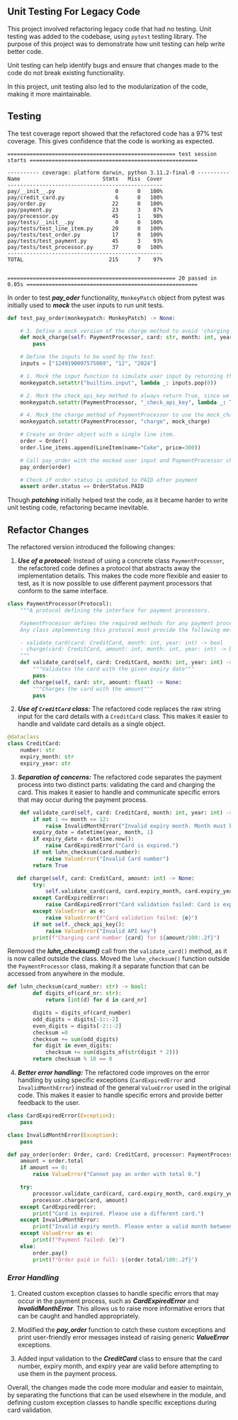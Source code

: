 ## Unit Testing For Legacy Code

This project involved refactoring legacy code that had no testing. Unit testing was added to the codebase, using `pytest` testing library. The purpose of this project was to demonstrate how unit testing can help write better code.

Unit testing can help identify bugs and ensure that changes made to the code do not break existing functionality.

In this project, unit testing also led to the modularization of the code, making it more maintainable.

## Testing

The test coverage report showed that the refactored code has a 97% test coverage. This gives confidence that the code is working as expected.

```
===================================================== test session starts =====================================================

---------- coverage: platform darwin, python 3.11.2-final-0 ----------
Name                          Stmts   Miss  Cover
-------------------------------------------------
pay/__init__.py                   0      0   100%
pay/credit_card.py                6      0   100%
pay/order.py                     22      0   100%
pay/payment.py                   23      3    87%
pay/processor.py                 45      1    98%
pay/tests/__init__.py             0      0   100%
pay/tests/test_line_item.py      20      0   100%
pay/tests/test_order.py          17      0   100%
pay/tests/test_payment.py        45      3    93%
pay/tests/test_processor.py      37      0   100%
-------------------------------------------------
TOTAL                           215      7    97%


===================================================== 20 passed in 0.05s ======================================================
```

In order to test ***pay_oder*** functionality, `MonkeyPatch` object from pytest was initially used to ***mock*** the user inputs to run unit tests.

```py
def test_pay_order(monkeypatch: MonkeyPatch) -> None:

    # 3. Define a mock version of the charge method to avoid 'charging' the card during testing.
    def mock_charge(self: PaymentProcessor, card: str, month: int, year: int, amount: int) -> None:
        pass

    # Define the inputs to be used by the test.
    inputs = ["1249190007575069", "12", "2024"]

    # 1. Mock the input function to simulate user input by returning the next input in the inputs list.
    monkeypatch.setattr("builtins.input", lambda _: inputs.pop(0))

    # 2. Mock the check_api_key method to always return True, since we don't want to test it here.
    monkeypatch.setattr(PaymentProcessor, "_check_api_key", lambda _: True)

    # 4. Mock the charge method of PaymentProcessor to use the mock_charge method defined above.
    monkeypatch.setattr(PaymentProcessor, "charge", mock_charge)

    # Create an Order object with a single line item.
    order = Order()
    order.line_items.append(LineItem(name="Coke", price=300))

    # Call pay_order with the mocked user input and PaymentProcessor charge method.
    pay_order(order)

    # Check if order status is updated to PAID after payment
    assert order.status == OrderStatus.PAID
```


Though ***patching*** initially helped test the code, as it became harder to write unit testing code, refactoring became inevitable.


## Refactor Changes


The refactored version introduced the following changes:

1. ***Use of a protocol:*** Instead of using a concrete class `PaymentProcessor`, the refactored code defines a protocol that abstracts away the implementation details. This makes the code more flexible and easier to test, as it is now possible to use different payment processors that conform to the same interface.

```py
class PaymentProcessor(Protocol):
    """A protocol defining the interface for payment processors.

    PaymentProcessor defines the required methods for any payment processor implementation.
    Any class implementing this protocol must provide the following methods:

    - validate_card(card: CreditCard, month: int, year: int) -> bool
    - charge(card: CreditCard, amount: int, month: int, year: int) -> bool
    """
    def validate_card(self, card: CreditCard, month: int, year: int) -> None:
        """Validates the card with the given expiry date"""
        pass
    def charge(self, card: str, amount: float) -> None:
        """Charges the card with the amount"""
        pass
```



2. ***Use of `CreditCard` class:*** The refactored code replaces the raw string input for the card details with a `CreditCard` class. This makes it easier to handle and validate card details as a single object.

```py
@dataclass
class CreditCard:
    number: str
    expiry_month: str
    expiry_year: str
```

3. ***Separation of concerns:*** The refactored code separates the payment process into two distinct parts: validating the card and charging the card. This makes it easier to handle and communicate specific errors that may occur during the payment process.

```py
    def validate_card(self, card: CreditCard, month: int, year: int) -> bool:
        if not 1 <= month <= 12:
            raise InvalidMonthError("Invalid expiry month. Month must be in the range of 1 to 12.")
        expiry_date = datetime(year, month, 1)
        if expiry_date < datetime.now():
            raise CardExpiredError("Card is expired.")
        if not luhn_checksum(card.number):
            raise ValueError("Invalid Card number")
        return True
```

```py
   def charge(self, card: CreditCard, amount: int) -> None:
        try:
            self.validate_card(card, card.expiry_month, card.expiry_year)
        except CardExpiredError:
            raise CardExpiredError("Card validation failed: Card is expired.")
        except ValueError as e:
            raise ValueError(f"Card validation failed: {e}")
        if not self._check_api_key():
            raise ValueError("Invalid API key")
        print(f"Charging card number {card} for ${amount/100:.2f}")
```
Removed the ***luhn_checksum()*** call from the `validate_card()` method, as it is now called outside the class. Moved the `luhn_checksum()` function outside the `PaymentProcessor` class, making it a separate function that can be accessed from anywhere in the module.

```py
def luhn_checksum(card_number: str) -> bool:
        def digits_of(card_nr: str):
            return [int(d) for d in card_nr]

        digits = digits_of(card_number)
        odd_digits = digits[-1::-2]
        even_digits = digits[-2::-2]
        checksum =0
        checksum += sum(odd_digits)
        for digit in even_digits:
            checksum += sum(digits_of(str(digit * 2)))
        return checksum % 10 == 0
```


4. ***Better error handling:*** The refactored code improves on the error handling by using specific exceptions (`CardExpiredError` and `InvalidMonthError`) instead of the general `ValueError` used in the original code. This makes it easier to handle specific errors and provide better feedback to the user.

```py
class CardExpiredError(Exception):
    pass

class InvalidMonthError(Exception):
    pass

def pay_order(order: Order, card: CreditCard, processor: PaymentProcessor) -> None:
    amount = order.total
    if amount == 0:
        raise ValueError("Cannot pay an order with total 0.")

    try:
        processor.validate_card(card, card.expiry_month, card.expiry_year)
        processor.charge(card, amount)
    except CardExpiredError:
        print("Card is expired. Please use a different card.")
    except InvalidMonthError:
        print("Invalid expiry month. Please enter a valid month between 1 and 12.")
    except ValueError as e:
        print(f"Payment failed: {e}")
    else:
        order.pay()
        print(f"Order paid in full: ${order.total/100:.2f}")
```

### ***Error Handling***

1. Created custom exception classes to handle specific errors that may occur in the payment process, such as ***CardExpiredError*** and ***InvalidMonthError***. This allows us to raise more informative errors that can be caught and handled appropriately.

2. Modified the ***pay_order*** function to catch these custom exceptions and print user-friendly error messages instead of raising generic ***ValueError*** exceptions.

3. Added input validation to the ***CreditCard*** class to ensure that the card number, expiry month, and expiry year are valid before attempting to use them in the payment process.

Overall, the changes made the code more modular and easier to maintain, by separating the functions that can be used elsewhere in the module, and defining custom exception classes to handle specific exceptions during card validation.



